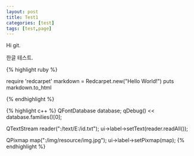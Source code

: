 ```yaml
---
layout: post
title: Test1
categories: [test]
tags: [test,page]
---
```


Hi git.

한글 테스트.

{% highlight ruby %}

require 'redcarpet'
  markdown = Redcarpet.new("Hello World!")
  puts markdown.to_html

{% endhighlight %}

{% highlight c++ %}
QFontDatabase database;
qDebug() << database.families()[0];



QTextStream reader(":/text/E:/id.txt");
ui->label->setText(reader.readAll());



QPixmap map(":/img/resource/img.jpg");
ui->label->setPixmap(map);
{% endhighlight %}
